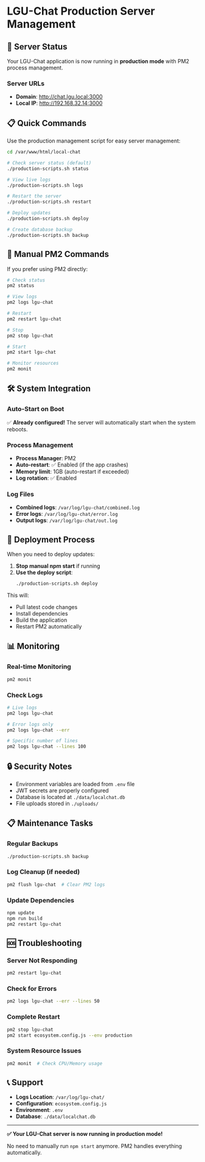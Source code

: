 # LGU-Chat Production Server Management

## 🚀 Server Status

Your LGU-Chat application is now running in **production mode** with PM2 process management.

### Server URLs
- **Domain**: http://chat.lgu.local:3000
- **Local IP**: http://192.168.32.14:3000

## 📋 Quick Commands

Use the production management script for easy server management:

```bash
cd /var/www/html/local-chat

# Check server status (default)
./production-scripts.sh status

# View live logs
./production-scripts.sh logs

# Restart the server
./production-scripts.sh restart

# Deploy updates
./production-scripts.sh deploy

# Create database backup
./production-scripts.sh backup
```

## 🔧 Manual PM2 Commands

If you prefer using PM2 directly:

```bash
# Check status
pm2 status

# View logs
pm2 logs lgu-chat

# Restart
pm2 restart lgu-chat

# Stop
pm2 stop lgu-chat

# Start
pm2 start lgu-chat

# Monitor resources
pm2 monit
```

## 🛠️ System Integration

### Auto-Start on Boot
✅ **Already configured!** The server will automatically start when the system reboots.

### Process Management
- **Process Manager**: PM2
- **Auto-restart**: ✅ Enabled (if the app crashes)
- **Memory limit**: 1GB (auto-restart if exceeded)
- **Log rotation**: ✅ Enabled

### Log Files
- **Combined logs**: `/var/log/lgu-chat/combined.log`
- **Error logs**: `/var/log/lgu-chat/error.log`
- **Output logs**: `/var/log/lgu-chat/out.log`

## 🔄 Deployment Process

When you need to deploy updates:

1. **Stop manual npm start** if running
2. **Use the deploy script**:
   ```bash
   ./production-scripts.sh deploy
   ```

This will:
- Pull latest code changes
- Install dependencies
- Build the application
- Restart PM2 automatically

## 📊 Monitoring

### Real-time Monitoring
```bash
pm2 monit
```

### Check Logs
```bash
# Live logs
pm2 logs lgu-chat

# Error logs only
pm2 logs lgu-chat --err

# Specific number of lines
pm2 logs lgu-chat --lines 100
```

## 🔒 Security Notes

- Environment variables are loaded from `.env` file
- JWT secrets are properly configured
- Database is located at `./data/localchat.db`
- File uploads stored in `./uploads/`

## 📋 Maintenance Tasks

### Regular Backups
```bash
./production-scripts.sh backup
```

### Log Cleanup (if needed)
```bash
pm2 flush lgu-chat  # Clear PM2 logs
```

### Update Dependencies
```bash
npm update
npm run build
pm2 restart lgu-chat
```

## 🆘 Troubleshooting

### Server Not Responding
```bash
pm2 restart lgu-chat
```

### Check for Errors
```bash
pm2 logs lgu-chat --err --lines 50
```

### Complete Restart
```bash
pm2 stop lgu-chat
pm2 start ecosystem.config.js --env production
```

### System Resource Issues
```bash
pm2 monit  # Check CPU/Memory usage
```

## 📞 Support

- **Logs Location**: `/var/log/lgu-chat/`
- **Configuration**: `ecosystem.config.js`
- **Environment**: `.env`
- **Database**: `./data/localchat.db`

---

**✅ Your LGU-Chat server is now running in production mode!**

No need to manually run `npm start` anymore. PM2 handles everything automatically.
